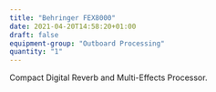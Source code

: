 ```yaml
---
title: "Behringer FEX8000"
date: 2021-04-20T14:58:20+01:00
draft: false
equipment-group: "Outboard Processing"
quantity: "1"
---
```


Compact Digital Reverb and Multi-Effects Processor.